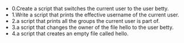 - 0.Create a script that switches the current user to the user betty.
- 1.Write a script that prints the effective username of the current user.
- 2.a script that prints all the groups the current user is part of.
- 3.a script that changes the owner of the file hello to the user betty.
- 4.a script that creates an empty file called hello.
